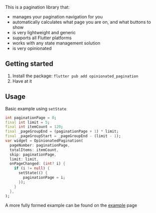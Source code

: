This is a pagination library that:

- manages your pagination navigation for you
- automatically calculates what page you are on, and what buttons to show
- is very lightweight and generic
- supports all Flutter platforms
- works with any state management solution
- is very opinionated

## Getting started

1. Install the package: `flutter pub add opinionated_pagination`
2. Have at it

## Usage

Basic example using `setState`

```dart
int paginationPage = 0;
final int limit = 5;
final int itemCount = 120;
final _pageGroupEnd = (paginationPage + 1) * limit;
final _pageGroupStart = _pageGroupEnd - (limit - 1);
var widget = OpinionatedPagination(
  pageNumber: paginationPage,
  totalItems: itemCount,
  skip: paginationPage,
  limit: limit,
  onPageChanged: (int? i) {
    if (i != null) {
      setState(() {
        paginationPage = i;
      });
    }
  },
);
```
A more fully formed example can be found on the [example](https://pub.dev/packages/opinionated_pagination/example) page
